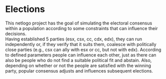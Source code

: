 # Elections
This netlogo project has the goal of simulating the electoral consensus within a population according to some constraints that can influence their decisions.  
Having established 5 parties (esx, csx, cc, cdx, edx), they can run independently or, if they verify that it suits them, coalesce with politically close parties (e.g., csx can ally with esx or cc, but not with edx). According to defined parameters people can influence each other, just as there can also be people who do not find a suitable political fit and abstain. Also, depending on whether or not the people are satisfied with the winning party, popular consensus adjusts and influences subsequent elections.
